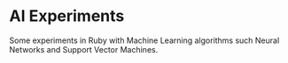 AI Experiments
==============

Some experiments in Ruby with Machine Learning algorithms such Neural Networks
and Support Vector Machines.
